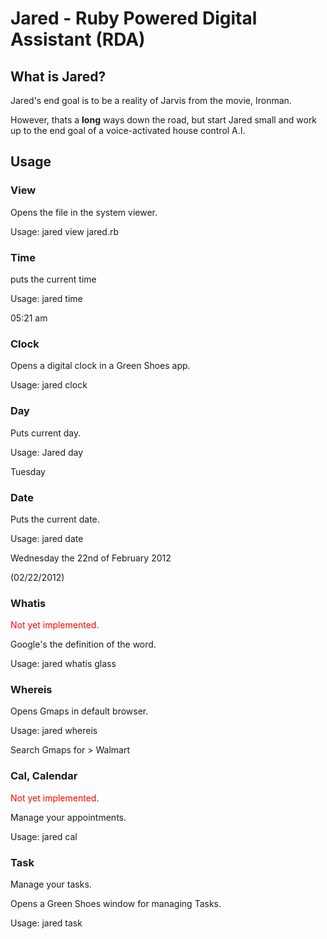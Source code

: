 # Jared - Ruby Powered Digital Assistant (RDA)
## What is Jared?
Jared's end goal is to be a reality of Jarvis from the movie, Ironman.

However, thats a **long** ways down the road, but start Jared small and work up to the end goal of a voice-activated house control A.I.
## Usage
### View
  Opens the file in the system viewer.
  
  Usage: jared view jared.rb

### Time
  puts the current time
  
  Usage: jared time
  
  05:21 am

### Clock
  Opens a digital clock in a Green Shoes app.
  
  Usage: jared clock
  
### Day
  Puts current day.
  
  Usage: Jared day
  
  Tuesday
  
### Date
  Puts the current date.
  
  Usage: jared date
  
  Wednesday the 22nd of February 2012
  
  (02/22/2012)
  
### Whatis
  <span style="color:red;">Not yet implemented.</span>
  
  Google's the definition of the word.
  
  Usage: jared whatis glass
  
### Whereis
  Opens Gmaps in default browser.

  Usage: jared whereis

  Search Gmaps for > Walmart
  
### Cal, Calendar
  <span style="color:red;">Not yet implemented.</span>
  
  Manage your appointments.

  Usage: jared cal
  
### Task
  Manage your tasks.
  
  Opens a Green Shoes window for managing Tasks.

  Usage: jared task